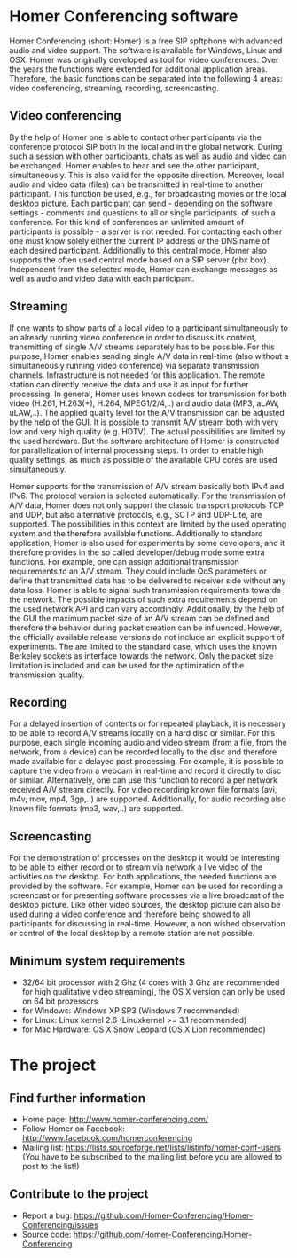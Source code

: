 # Homer Conferencing software
Homer Conferencing (short: Homer) is a free SIP spftphone with advanced audio and video support. The software is available for Windows, Linux and OSX. Homer was originally developed as tool for video conferences. Over the years the functions were extended for additional application areas. Therefore, the basic functions can be separated into the following 4 areas: video conferencing, streaming, recording, screencasting. 

## Video conferencing
By the help of Homer one is able to contact other participants via the conference protocol SIP both in the local and in the global network. During such a session with other participants, chats as well as audio and video can be exchanged. Homer enables to hear and see the other participant, simultaneously. This is also valid for the opposite direction. Moreover, local audio and video data (files) can be transmitted in real-time to another participant. This function be used, e.g., for broadcasting movies or the local desktop picture. Each participant can send - depending on the software settings - comments and questions to all or single participants. of such a conference. For this kind of conferences an unlimited amount of participants is possible - a server is not needed. For contacting each other one must know solely either the current IP address or the DNS name of each desired participant. Additionally to this central mode, Homer also supports the often used central mode based on a SIP server (pbx box). Independent from the selected mode, Homer can exchange messages as well as audio and video data with each participant.

## Streaming
If one wants to show parts of a local video to a participant simultaneously to an already running video conference in order to discuss its content, transmitting of single A/V streams separately has to be possible. For this purpose, Homer enables sending single A/V data in real-time (also without a simultaneously running video conference) via separate transmission channels. Infrastructure is not needed for this application. The remote station can directly receive the data and use it as input for further processing. In general, Homer uses known codecs for transmission for both video (H.261, H.263(+), H.264, MPEG1/2/4,..) and audio data (MP3, aLAW, uLAW,..). The applied quality level for the A/V transmission can be adjusted by the help of the GUI. It is possible to transmit A/V stream both with very low and very high quality (e.g. HDTV). The actual possibilities are limited by the used hardware. But the software architecture of Homer is constructed for parallelization of internal processing steps. In order to enable high quality settings, as much as possible of the available CPU cores are used simultaneously.  

Homer supports for the transmission of A/V stream basically both IPv4 and IPv6. The protocol version is selected automatically. For the transmission of A/V data, Homer does not only support the classic transport protocols TCP and UDP, but also alternative protocols, e.g., SCTP and UDP-Lite, are supported. The possibilities in this context are limited by the used operating system and the therefore available functions. Additionally to standard application, Homer is also used for experiments by some developers, and it therefore provides in the so called developer/debug mode some extra functions. For example, one can assign additional transmission requirements to an A/V stream. They could include QoS parameters or define that transmitted data has to be delivered to receiver side without any data loss. Homer is able to signal such transmission requirements towards the network. The possible impacts of such extra requirements depend on the used network API and can vary accordingly. Additionally, by the help of the GUI the maximum packet size of an A/V stream can be defined and therefore the behavior during packet creation can be influenced. However, the officially available release versions do not include an explicit support of experiments. The are limited to the standard case, which uses the known Berkeley sockets as interface towards the network. Only the packet size limitation is included and can be used for the optimization of the transmission quality. 

## Recording
For a delayed insertion of contents or for repeated playback, it is necessary to be able to record A/V streams locally on a hard disc or similar. For this purpose, each single incoming audio and video stream (from a file, from the network, from a device) can be recorded locally to the disc and therefore made available for a delayed post processing. For example, it is possible to capture the video from a webcam in real-time and record it directly to disc or similar. Alternatively, one can use this function to record a per network received A/V stream directly. For video recording known file formats (avi, m4v, mov, mp4, 3gp,..) are supported. Additionally, for audio recording also known file formats (mp3, wav,..) are supported.

## Screencasting
For the demonstration of processes on the desktop it would be interesting to be able to either record or to stream via network a live video of the activities on the desktop. For both applications, the needed functions are provided by the software. For example, Homer can be used for recording a screencast or for presenting software processes via a live broadcast of the desktop picture. Like other video sources, the desktop picture can also be used during a video conference and therefore being showed to all participants for discussing in real-time. However, a non wished observation or control of the local desktop by a remote station are not possible.

## Minimum system requirements
* 32/64 bit processor with 2 Ghz (4 cores with 3 Ghz are recommended for high qualitative video streaming), the OS X version can only be used on 64 bit prozessors
* for Windows: Windows XP SP3 (Windows 7 recommended)
* for Linux: Linux kernel 2.6 (Linuxkernel >= 3.1 recommended)
* for Mac Hardware: OS X Snow Leopard (OS X Lion recommended)


# The project

## Find further information

* Home page: http://www.homer-conferencing.com/
* Follow Homer on Facebook: http://www.facebook.com/homerconferencing
* Mailing list: https://lists.sourceforge.net/lists/listinfo/homer-conf-users (You have to be subscribed to the mailing list before you are allowed to post to the list!)


## Contribute to the project

* Report a bug: https://github.com/Homer-Conferencing/Homer-Conferencing/issues
* Source code: https://github.com/Homer-Conferencing/Homer-Conferencing
